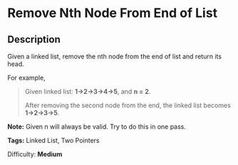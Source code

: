 # Remove Nth Node From End of List
Description
-----------
Given a linked list, remove the nth node from the end of list and return its head.

For example,

>   Given linked list: **1->2->3->4->5**, and **n = 2**.
>
>   After removing the second node from the end, the linked list becomes **1->2->3->5**.

**Note:**
Given n will always be valid.
Try to do this in one pass. 

**Tags:** Linked List, Two Pointers

Difficulty: **Medium**